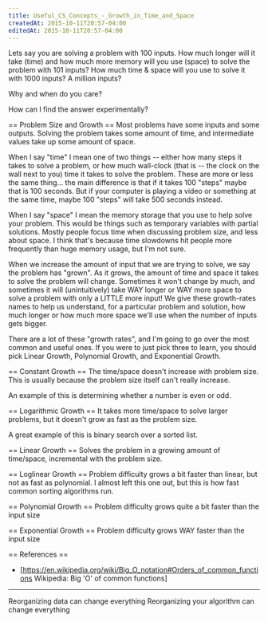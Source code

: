 ```yaml
---
title: Useful_CS_Concepts_-_Growth_in_Time_and_Space
createdAt: 2015-10-11T20:57-04:00
editedAt: 2015-10-11T20:57-04:00
---
```


Lets say you are solving a problem with 100 inputs. How much longer will it take (time) and how much more memory will you use (space) to solve the problem with 101 inputs? How much time & space will you use to solve it with 1000 inputs? A million inputs?

Why and when do you care?

How can I find the answer experimentally?

== Problem Size and Growth ==
Most problems have some inputs and some outputs. Solving the problem takes some amount of time, and intermediate values take up some amount of space.

When I say "time" I mean one of two things -- either how many steps it takes to solve a problem, or how much wall-clock (that is -- the clock on the wall next to you) time it takes to solve the problem. These are more or less the same thing... the main difference is that if it takes 100 "steps" maybe that is 100 seconds. But if your computer is playing a video or something at the same time, maybe 100 "steps" will take 500 seconds instead.

When I say "space" I mean the memory storage that you use to help solve your problem. This would be things such as temporary variables with partial solutions. Mostly people focus time when discussing problem size, and less about space. I think that's because time slowdowns hit people more frequently than huge memory usage, but I'm not sure.

When we increase the amount of input that we are trying to solve, we say the problem has "grown". As it grows, the amount of time and space it takes to solve the problem will change. Sometimes it won't change by much, and sometimes it will (unintuitively) take WAY longer or WAY more space to solve a problem with only a LITTLE more input! We give these growth-rates names to help us understand, for a particular problem and solution, how much longer or how much more space we'll use when the number of inputs gets bigger.

There are a lot of these "growth rates", and I'm going to go over the most common and useful ones. If you were to just pick three to learn, you should pick Linear Growth, Polynomial Growth, and Exponential Growth.

== Constant Growth ==
The time/space doesn't increase with problem size. This is usually because the problem size itself can't really increase.

An example of this is determining whether a number is even or odd. 

== Logarithmic Growth ==
It takes more time/space to solve larger problems, but it doesn't grow as fast as the problem size.

A great example of this is binary search over a sorted list. 

== Linear Growth ==
Solves the problem in a growing amount of time/space, incremental with the problem size.  

== Loglinear Growth ==
Problem difficulty grows a bit faster than linear, but not as fast as polynomial. I almost left this one out, but this is how fast common sorting algorithms run. 

== Polynomial Growth ==
Problem difficulty grows quite a bit faster than the input size 

== Exponential Growth ==
Problem difficulty grows WAY faster than the input size 

== References ==
* [https://en.wikipedia.org/wiki/Big_O_notation#Orders_of_common_functions Wikipedia: Big 'O' of common functions]

--------------------------------

Reorganizing data can change everything
Reorganizing your algorithm can change everything



